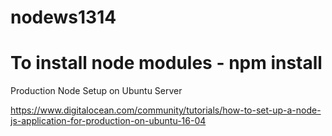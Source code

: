 # nodews1314


# To install node modules - npm install

Production Node Setup on Ubuntu Server

https://www.digitalocean.com/community/tutorials/how-to-set-up-a-node-js-application-for-production-on-ubuntu-16-04